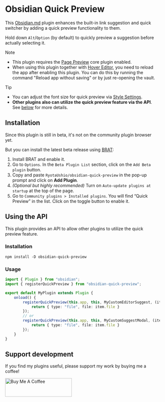 # Obsidian Quick Preview

This [Obsidian.md](https://obsidian.md) plugin enhances the built-in link suggestion and quick switcher by adding a quick preview functionality to them.

Hold down `Alt`/`Option` (by default) to quickly preview a suggestion before actually selecting it.

> [!note]
> - This plugin requires the [Page Preview](https://help.obsidian.md/Plugins/Page+preview) core plugin enabled.
> - When using this plugin together with [Hover Editor](https://github.com/nothingislost/obsidian-hover-editor), you need to reload the app after enabling this plugin.
> You can do this by running the command "Reload app without saving" or by just re-opening the vault.

> [!tip]
> - You can adjust the font size for quick preview via [Style Settings](https://github.com/mgmeyers/obsidian-style-settings).
> - **Other plugins also can utilize the quick preview feature via the API**. See [below](#using-the-api) for more details.

## Installation

Since this plugin is still in beta, it's not on the community plugin browser yet.

But you can install the latest beta release using [BRAT](https://github.com/TfTHacker/obsidian42-brat):

1.  Install BRAT and enable it.
2.  Go to `Options`. In the `Beta Plugin List` section, click on the `Add Beta plugin` button.
3.  Copy and paste `RyotaUshio/obsidian-quick-preview` in the pop-up prompt and click on **Add Plugin**.
4.  _(Optional but highly recommended)_ Turn on `Auto-update plugins at startup` at the top of the page.
5.  Go to `Community plugins > Installed plugins`. You will find “Quick Preview” in the list. Click on the toggle button to enable it.

## Using the API

This plugin provides an API to allow other plugins to utilize the quick preview feature.

### Installation

```
npm install -D obsidian-quick-preview
```

### Usage

```ts
import { Plugin } from "obsidian";
import { registerQuickPreview } from "obsidian-quick-preview";

export default MyPlugin extends Plugin {
    onload() {
        registerQuickPreview(this.app, this, MyCustomEditorSuggest, (item) => {
            return { type: "file", file: item.file }
        });
        // or
        registerQuickPreview(this.app, this, MyCustomSuggestModal, (item) => {
            return { type: "file", file: item.file }
        });
    }
}

```

## Support development

If you find my plugins useful, please support my work by buying me a coffee!

<a href="https://www.buymeacoffee.com/ryotaushio" target="_blank"><img src="https://cdn.buymeacoffee.com/buttons/v2/default-yellow.png" alt="Buy Me A Coffee" style="height: 60px !important;width: 217px !important;" ></a>
